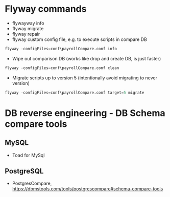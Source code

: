 # Flyway commands
- flywayway info
- flyway migrate
- flyway repair
- flyway custom config file, e.g. to execute scripts in compare DB
```sql
flyway -configFiles=conf\payrollCompare.conf info
```
- Wipe out comparison DB (works like drop and create DB, is just faster)
```sql
flyway -configFiles=conf\payrollCompare.conf clean
```

- Migrate scripts up to version 5 (intentionally avoid migrating to never version)
```sql
flyway -configFiles=conf\payrollCompare.conf target=5 migrate
```

# DB reverse engineering - DB Schema compare tools
## MySQL
- Toad for MySql
## PostgreSQL
- PostgresCompare, https://dbmstools.com/tools/postgrescompare#schema-compare-tools
